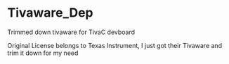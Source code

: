 # Tivaware_Dep

Trimmed down tivaware for TivaC devboard

Original License belongs to Texas Instrument, I just got their Tivaware and trim it down for my need

